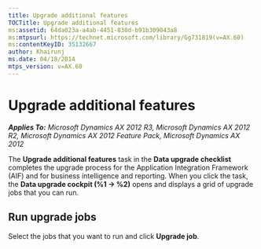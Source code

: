 ```yaml
---
title: Upgrade additional features
TOCTitle: Upgrade additional features
ms:assetid: 64da023a-a4ab-4451-830d-b91b309043a8
ms:mtpsurl: https://technet.microsoft.com/library/Gg731819(v=AX.60)
ms:contentKeyID: 35132667
author: Khairunj
ms.date: 04/18/2014
mtps_version: v=AX.60
---
```


# Upgrade additional features 


_**Applies To:** Microsoft Dynamics AX 2012 R3, Microsoft Dynamics AX 2012 R2, Microsoft Dynamics AX 2012 Feature Pack, Microsoft Dynamics AX 2012_

The **Upgrade additional features** task in the **Data upgrade checklist** completes the upgrade process for the Application Integration Framework (AIF) and for business intelligence and reporting. When you click the task, the **Data upgrade cockpit (%1 -\> %2)** opens and displays a grid of upgrade jobs that you can run.

## Run upgrade jobs

Select the jobs that you want to run and click **Upgrade job**.

  


